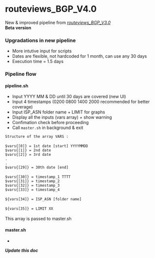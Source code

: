 # routeviews_BGP_V4.0

New & improved pipeline from  _[routeviews_BGP_V3.0](https://github.com/ritik-malik/routeviews_BGP_V3.0/)_ <br>
**Beta version** <br>

### Upgradations in new pipeline
* More intutive input for scripts
* Dates are flexible, not hardcoded for 1 month, can use any 30 days
* Execution time = 1.5 days

### Pipeline flow

#### pipeline.sh
* Input YYYY MM & DD until 30 days are covered (new UI)
* Input 4 timestamps (0200 0800 1400 2000 recommended for better coverage)
* Input ISP_ASN folder name + LIMIT for graphs
* Display all the inputs (vars array) + show warning
* Confimation check before proceeding
* Call `master.sh` in background & exit

`Structure of the array VARS :` <br>
 <br>
`$vars{[0]} = 1st date [start] YYYYMMDD` <br>
`$vars{[1]} = 2nd date` <br>
`$vars{[2]} = 3rd date` <br>
`.` <br>
`.` <br>
`$vars{[29]} = 30th date [end]` <br>
 <br>
`$vars{[30]} = timestamp_1 TTTT` <br>
`$vars{[31]} = timestamp_2`  <br>
`$vars{[32]} = timestamp_3`  <br>
`$vars{[33]} = timestamp_4`  <br>
 <br>
`${vars[34]} = ISP_ASN [folder name]` <br>
 <br>
`${vars[35]} = LIMIT XX` <br>
 <br>
This array is passed to master.sh <br>


#### master.sh
* 

_**Update this doc**_













